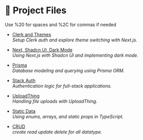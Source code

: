 # 📁 Project Files 

Use %20 for spaces and %2C for commas if needed

- [Clerk and Themes](./clerk%20and%20themes.md)  
  _Setup Clerk auth and explore theme switching with Next.js._

- [Next, Shadcn UI, Dark Mode](./next%20,%20shadcn%20ui%20,%20dark%20mode.md)  
  _Using Next.js with Shadcn UI and implementing dark mode._

- [Prisma](./prisma.md)  
  _Database modeling and querying using Prisma ORM._

- [Stack Auth](./stack%20auth.md)  
  _Authentication logic for full-stack applications._

- [UploadThing](./uploadthing.md)  
  _Handling file uploads with UploadThing._

- [Static Data](./static%20data.md)  
  _Using enums, arrays, and static props in TypeScript._

- [CRUD](./crud.md)  
  _create read update delete for all datatype._  
